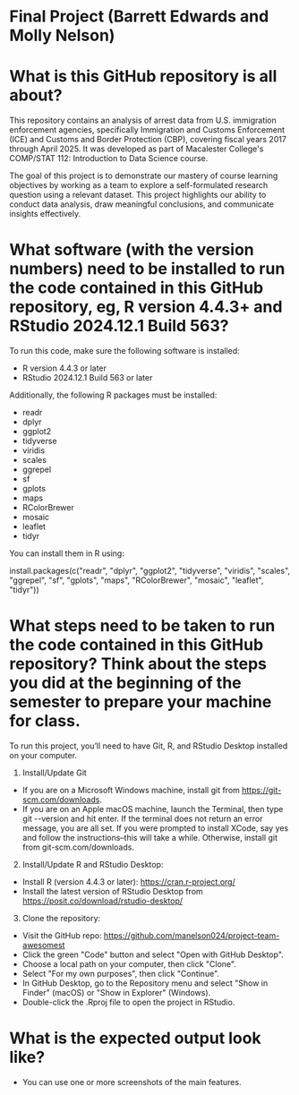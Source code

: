 # Final Project (Barrett Edwards and Molly Nelson) 

# What is this GitHub repository is all about?

This repository contains an analysis of arrest data from U.S. immigration enforcement agencies, specifically Immigration and Customs Enforcement (ICE) and Customs and Border Protection (CBP), covering fiscal years 2017 through April 2025. It was developed as part of Macalester College's COMP/STAT 112: Introduction to Data Science course.

The goal of this project is to demonstrate our mastery of course learning objectives by working as a team to explore a self-formulated research question using a relevant dataset. This project highlights our ability to conduct data analysis, draw meaningful conclusions, and communicate insights effectively.


# What software (with the version numbers) need to be installed to run the code contained in this GitHub repository, eg, R version 4.4.3+ and RStudio 2024.12.1 Build 563?

To run this code, make sure the following software is installed:

- R version 4.4.3 or later
- RStudio 2024.12.1 Build 563 or later

Additionally, the following R packages must be installed: 
  - readr 
  - dplyr 
  - ggplot2 
  - tidyverse 
  - viridis 
  - scales 
  - ggrepel 
  - sf 
  - gplots 
  - maps
  - RColorBrewer 
  - mosaic
  - leaflet
  - tidyr
    
You can install them in R using: 

install.packages(c("readr", "dplyr", "ggplot2", "tidyverse", "viridis", "scales", 
                   "ggrepel", "sf", "gplots", "maps", "RColorBrewer", 
                   "mosaic", "leaflet", "tidyr"))

# What steps need to be taken to run the code contained in this GitHub repository? Think about the steps you did at the beginning of the semester to prepare your machine for class.

To run this project, you’ll need to have Git, R, and RStudio Desktop installed on your computer.
1. Install/Update Git
- If you are on a Microsoft Windows machine, install git from https://git-scm.com/downloads.
- If you are on an Apple macOS machine, launch the Terminal, then type git --version and hit enter.  If the terminal does not return an error message, you are all set.  If you were prompted to install XCode, say yes and follow the instructions–this will take a while.  Otherwise, install git from git-scm.com/downloads.

2. Install/Update R and RStudio Desktop:
- Install R (version 4.4.3 or later): https://cran.r-project.org/
- Install the latest version of RStudio Desktop from https://posit.co/download/rstudio-desktop/

3. Clone the repository:
- Visit the GitHub repo: https://github.com/manelson024/project-team-awesomest
- Click the green "Code" button and select "Open with GitHub Desktop".
- Choose a local path on your computer, then click "Clone".
- Select "For my own purposes", then click "Continue".
- In GitHub Desktop, go to the Repository menu and select "Show in Finder" (macOS) or "Show in Explorer" (Windows).
- Double-click the .Rproj file to open the project in RStudio.

# What is the expected output look like? 
- You can use one or more screenshots of the main features.
